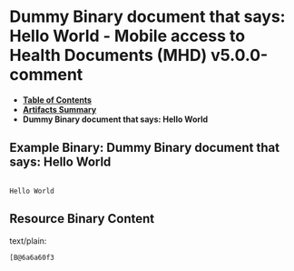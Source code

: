 # Dummy Binary document that says: Hello World - Mobile access to Health Documents (MHD) v5.0.0-comment

* [**Table of Contents**](toc.md)
* [**Artifacts Summary**](artifacts.md)
* **Dummy Binary document that says: Hello World**

## Example Binary: Dummy Binary document that says: Hello World

```

Hello World
```



## Resource Binary Content

text/plain:

```
[B@6a6a60f3
```
